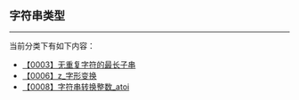 <div style="font-size: 20px; margin-bottom: 15px; font-weight: bold;">字符串类型</div>
<hr style="height: 1px; margin: 1em 0px;" />

当前分类下有如下内容：

* [【0003】无重复字符的最长子串](/tools/tpl/longest-substring-without-repeating-characters.md)
* [【0006】z_字形变换](/tools/tpl/zigzag-conversion.md)
* [【0008】字符串转换整数_atoi](/tools/tpl/string-to-integer-atoi.md)